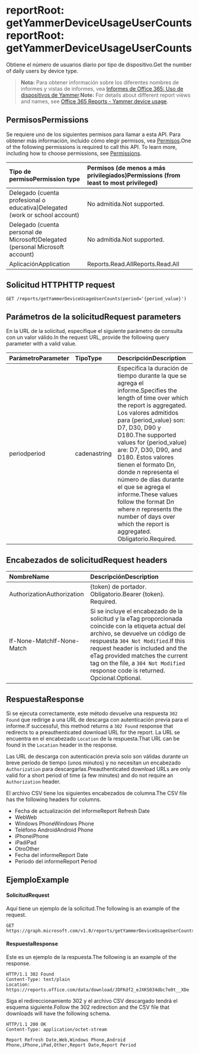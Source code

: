 # <a name="reportroot-getyammerdeviceusageusercounts"></a><span data-ttu-id="3ea2e-101">reportRoot: getYammerDeviceUsageUserCounts</span><span class="sxs-lookup"><span data-stu-id="3ea2e-101">reportRoot: getYammerDeviceUsageUserCounts</span></span>

<span data-ttu-id="3ea2e-102">Obtiene el número de usuarios diario por tipo de dispositivo.</span><span class="sxs-lookup"><span data-stu-id="3ea2e-102">Get the number of daily users by device type.</span></span>

> <span data-ttu-id="3ea2e-103">**Nota:** Para obtener información sobre los diferentes nombres de informes y vistas de informes, vea [Informes de Office 365: Uso de dispositivos de Yammer](https://support.office.com/client/Yammer-device-usage-b793ffdd-effa-43d0-849a-b1ca2e899f38).</span><span class="sxs-lookup"><span data-stu-id="3ea2e-103">**Note:** For details about different report views and names, see [Office 365 Reports - Yammer device usage](https://support.office.com/client/Yammer-device-usage-b793ffdd-effa-43d0-849a-b1ca2e899f38).</span></span>

## <a name="permissions"></a><span data-ttu-id="3ea2e-104">Permisos</span><span class="sxs-lookup"><span data-stu-id="3ea2e-104">Permissions</span></span>

<span data-ttu-id="3ea2e-p101">Se requiere uno de los siguientes permisos para llamar a esta API. Para obtener más información, incluido cómo elegir permisos, vea [Permisos](../../../concepts/permissions_reference.md).</span><span class="sxs-lookup"><span data-stu-id="3ea2e-p101">One of the following permissions is required to call this API. To learn more, including how to choose permissions, see [Permissions](../../../concepts/permissions_reference.md).</span></span>

| <span data-ttu-id="3ea2e-107">Tipo de permiso</span><span class="sxs-lookup"><span data-stu-id="3ea2e-107">Permission type</span></span>                        | <span data-ttu-id="3ea2e-108">Permisos (de menos a más privilegiados)</span><span class="sxs-lookup"><span data-stu-id="3ea2e-108">Permissions (from least to most privileged)</span></span> |
| :------------------------------------- | :--------------------------------------- |
| <span data-ttu-id="3ea2e-109">Delegado (cuenta profesional o educativa)</span><span class="sxs-lookup"><span data-stu-id="3ea2e-109">Delegated (work or school account)</span></span>     | <span data-ttu-id="3ea2e-110">No admitida.</span><span class="sxs-lookup"><span data-stu-id="3ea2e-110">Not supported.</span></span>                           |
| <span data-ttu-id="3ea2e-111">Delegado (cuenta personal de Microsoft)</span><span class="sxs-lookup"><span data-stu-id="3ea2e-111">Delegated (personal Microsoft account)</span></span> | <span data-ttu-id="3ea2e-112">No admitida.</span><span class="sxs-lookup"><span data-stu-id="3ea2e-112">Not supported.</span></span>                           |
| <span data-ttu-id="3ea2e-113">Aplicación</span><span class="sxs-lookup"><span data-stu-id="3ea2e-113">Application</span></span>                            | <span data-ttu-id="3ea2e-114">Reports.Read.All</span><span class="sxs-lookup"><span data-stu-id="3ea2e-114">Reports.Read.All</span></span>                         |

## <a name="http-request"></a><span data-ttu-id="3ea2e-115">Solicitud HTTP</span><span class="sxs-lookup"><span data-stu-id="3ea2e-115">HTTP request</span></span>

<!-- { "blockType": "ignored" } --> 

```http
GET /reports/getYammerDeviceUsageUserCounts(period='{period_value}')
```

## <a name="request-parameters"></a><span data-ttu-id="3ea2e-116">Parámetros de la solicitud</span><span class="sxs-lookup"><span data-stu-id="3ea2e-116">Request parameters</span></span>

<span data-ttu-id="3ea2e-117">En la URL de la solicitud, especifique el siguiente parámetro de consulta con un valor válido.</span><span class="sxs-lookup"><span data-stu-id="3ea2e-117">In the request URL, provide the following query parameter with a valid value.</span></span>

| <span data-ttu-id="3ea2e-118">Parámetro</span><span class="sxs-lookup"><span data-stu-id="3ea2e-118">Parameter</span></span> | <span data-ttu-id="3ea2e-119">Tipo</span><span class="sxs-lookup"><span data-stu-id="3ea2e-119">Type</span></span>   | <span data-ttu-id="3ea2e-120">Descripción</span><span class="sxs-lookup"><span data-stu-id="3ea2e-120">Description</span></span>                              |
| :-------- | :----- | :--------------------------------------- |
| <span data-ttu-id="3ea2e-121">period</span><span class="sxs-lookup"><span data-stu-id="3ea2e-121">period</span></span>    | <span data-ttu-id="3ea2e-122">cadena</span><span class="sxs-lookup"><span data-stu-id="3ea2e-122">string</span></span> | <span data-ttu-id="3ea2e-123">Especifica la duración de tiempo durante la que se agrega el informe.</span><span class="sxs-lookup"><span data-stu-id="3ea2e-123">Specifies the length of time over which the report is aggregated.</span></span> <span data-ttu-id="3ea2e-124">Los valores admitidos para {period_value} son: D7, D30, D90 y D180.</span><span class="sxs-lookup"><span data-stu-id="3ea2e-124">The supported values for {period_value} are: D7, D30, D90, and D180.</span></span> <span data-ttu-id="3ea2e-125">Estos valores tienen el formato D*n*, donde *n* representa el número de días durante el que se agrega el informe.</span><span class="sxs-lookup"><span data-stu-id="3ea2e-125">These values follow the format D*n* where *n* represents the number of days over which the report is aggregated.</span></span> <span data-ttu-id="3ea2e-126">Obligatorio.</span><span class="sxs-lookup"><span data-stu-id="3ea2e-126">Required.</span></span> |

## <a name="request-headers"></a><span data-ttu-id="3ea2e-127">Encabezados de solicitud</span><span class="sxs-lookup"><span data-stu-id="3ea2e-127">Request headers</span></span>

| <span data-ttu-id="3ea2e-128">Nombre</span><span class="sxs-lookup"><span data-stu-id="3ea2e-128">Name</span></span>          | <span data-ttu-id="3ea2e-129">Descripción</span><span class="sxs-lookup"><span data-stu-id="3ea2e-129">Description</span></span>               |
| :------------ | :------------------------ |
| <span data-ttu-id="3ea2e-130">Authorization</span><span class="sxs-lookup"><span data-stu-id="3ea2e-130">Authorization</span></span> | <span data-ttu-id="3ea2e-p103">{token} de portador. Obligatorio.</span><span class="sxs-lookup"><span data-stu-id="3ea2e-p103">Bearer {token}. Required.</span></span> |
| <span data-ttu-id="3ea2e-133">If-None-Match</span><span class="sxs-lookup"><span data-stu-id="3ea2e-133">If-None-Match</span></span> | <span data-ttu-id="3ea2e-134">Si se incluye el encabezado de la solicitud y la eTag proporcionada coincide con la etiqueta actual del archivo, se devuelve un código de respuesta `304 Not Modified`.</span><span class="sxs-lookup"><span data-stu-id="3ea2e-134">If this request header is included and the eTag provided matches the current tag on the file, a `304 Not Modified` response code is returned.</span></span> <span data-ttu-id="3ea2e-135">Opcional.</span><span class="sxs-lookup"><span data-stu-id="3ea2e-135">Optional.</span></span> |

## <a name="response"></a><span data-ttu-id="3ea2e-136">Respuesta</span><span class="sxs-lookup"><span data-stu-id="3ea2e-136">Response</span></span>

<span data-ttu-id="3ea2e-137">Si se ejecuta correctamente, este método devuelve una respuesta `302 Found` que redirige a una URL de descarga con autenticación previa para el informe.</span><span class="sxs-lookup"><span data-stu-id="3ea2e-137">If successful, this method returns a `302 Found` response that redirects to a preauthenticated download URL for the report.</span></span> <span data-ttu-id="3ea2e-138">La URL se encuentra en el encabezado `Location` de la respuesta.</span><span class="sxs-lookup"><span data-stu-id="3ea2e-138">That URL can be found in the `Location` header in the response.</span></span>

<span data-ttu-id="3ea2e-139">Las URL de descarga con autenticación previa solo son válidas durante un breve período de tiempo (unos minutos) y no necesitan un encabezado `Authorization` para descargarlas.</span><span class="sxs-lookup"><span data-stu-id="3ea2e-139">Preauthenticated download URLs are only valid for a short period of time (a few minutes) and do not require an `Authorization` header.</span></span>

<span data-ttu-id="3ea2e-140">El archivo CSV tiene los siguientes encabezados de columna.</span><span class="sxs-lookup"><span data-stu-id="3ea2e-140">The CSV file has the following headers for columns.</span></span>

- <span data-ttu-id="3ea2e-141">Fecha de actualización del informe</span><span class="sxs-lookup"><span data-stu-id="3ea2e-141">Report Refresh Date</span></span>
- <span data-ttu-id="3ea2e-142">Web</span><span class="sxs-lookup"><span data-stu-id="3ea2e-142">Web</span></span>
- <span data-ttu-id="3ea2e-143">Windows Phone</span><span class="sxs-lookup"><span data-stu-id="3ea2e-143">Windows Phone</span></span>
- <span data-ttu-id="3ea2e-144">Teléfono Android</span><span class="sxs-lookup"><span data-stu-id="3ea2e-144">Android Phone</span></span>
- <span data-ttu-id="3ea2e-145">iPhone</span><span class="sxs-lookup"><span data-stu-id="3ea2e-145">iPhone</span></span>
- <span data-ttu-id="3ea2e-146">iPad</span><span class="sxs-lookup"><span data-stu-id="3ea2e-146">iPad</span></span>
- <span data-ttu-id="3ea2e-147">Otro</span><span class="sxs-lookup"><span data-stu-id="3ea2e-147">Other</span></span>
- <span data-ttu-id="3ea2e-148">Fecha del informe</span><span class="sxs-lookup"><span data-stu-id="3ea2e-148">Report Date</span></span>
- <span data-ttu-id="3ea2e-149">Período del informe</span><span class="sxs-lookup"><span data-stu-id="3ea2e-149">Report Period</span></span>

## <a name="example"></a><span data-ttu-id="3ea2e-150">Ejemplo</span><span class="sxs-lookup"><span data-stu-id="3ea2e-150">Example</span></span>

#### <a name="request"></a><span data-ttu-id="3ea2e-151">Solicitud</span><span class="sxs-lookup"><span data-stu-id="3ea2e-151">Request</span></span>

<span data-ttu-id="3ea2e-152">Aquí tiene un ejemplo de la solicitud.</span><span class="sxs-lookup"><span data-stu-id="3ea2e-152">The following is an example of the request.</span></span>

<!-- {
  "blockType": "request",
  "name": "reportroot_getyammerdeviceusageusercounts"
}-->

```http
GET https://graph.microsoft.com/v1.0/reports/getYammerDeviceUsageUserCounts(period='D7')
```

#### <a name="response"></a><span data-ttu-id="3ea2e-153">Respuesta</span><span class="sxs-lookup"><span data-stu-id="3ea2e-153">Response</span></span>

<span data-ttu-id="3ea2e-154">Este es un ejemplo de la respuesta.</span><span class="sxs-lookup"><span data-stu-id="3ea2e-154">The following is an example of the response.</span></span>

<!-- { "blockType": "ignored" } --> 

```http
HTTP/1.1 302 Found
Content-Type: text/plain
Location: https://reports.office.com/data/download/JDFKdf2_eJXKS034dbc7e0t__XDe
```

<span data-ttu-id="3ea2e-155">Siga el redireccionamiento 302 y el archivo CSV descargado tendrá el esquema siguiente.</span><span class="sxs-lookup"><span data-stu-id="3ea2e-155">Follow the 302 redirection and the CSV file that downloads will have the following schema.</span></span>

<!-- {
  "blockType": "response",
  "truncated": true,
  "@odata.type": "stream"
} -->

```http
HTTP/1.1 200 OK
Content-Type: application/octet-stream

Report Refresh Date,Web,Windows Phone,Android Phone,iPhone,iPad,Other,Report Date,Report Period
```
